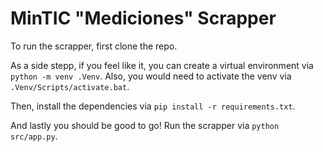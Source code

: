 # MinTIC "Mediciones" Scrapper

To run the scrapper, first clone the repo.

As a side stepp, if you feel like it, you can create a virtual environment via `python -m venv .Venv`.
Also, you would need to activate the venv via `.Venv/Scripts/activate.bat`.

Then, install the dependencies via `pip install -r requirements.txt`.

And lastly you should be good to go! Run the scrapper via `python src/app.py`.

